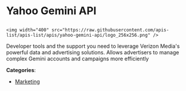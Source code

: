 # Yahoo Gemini API<p align="center">
    <img width="400" src="https://raw.githubusercontent.com/apis-list/apis-list/apis/yahoo-gemini-api/logo_256x256.png" />
</p>

Developer tools and the support you need to leverage Verizon Media's powerful data and advertising solutions. Allows advertisers to manage complex Gemini accounts and campaigns more efficiently

**Categories**:

- [Marketing](https://github/apis-list/apis-list#marketing)





